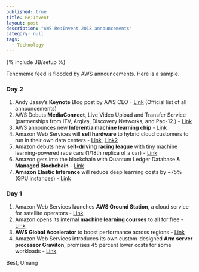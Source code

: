 ```yaml
---
published: true 
title: Re:Invent
layout: post
description: "AWS Re:Invent 2018 announcements"
category: null
tags: 
  - Technology
---
```

{% include JB/setup %}

Tehcmeme feed is flooded by AWS announcements. Here is a sample.

### Day 2 
1.	Andy Jassy’s **Keynote** Blog post by AWS CEO - [Link](https://aws.amazon.com/blogs/aws/aws-previews-and-pre-announcements-at-reinvent-2018-andy-jassy-keynote/) (Official list of all announcements)
2.	AWS Debuts **MediaConnect**, Live Video Upload and Transfer Service (partnerships from ITV, Arqiva, Discovery Networks, and Pac-12.) - [Link](http://www.streamingmedia.com/Articles/ReadArticle.aspx?ArticleID=128742)
3.	AWS announces new **Inferentia machine learning chip** - [Link](https://techcrunch.com/2018/11/28/aws-announces-new-inferentia-machine-learning-chip/)
4.	Amazon Web Services will **sell hardware** to hybrid cloud customers to run in their own data centers - [Link](https://www.geekwire.com/2018/amazon-web-services-will-sell-hardware-hybrid-cloud-customers-run-data-centers/), [Link2](https://www.bloomberg.com/news/articles/2018-11-28/amazon-announces-cheap-data-storage-windows-compatible-services)
5.	Amazon debuts new **self-driving racing league** with tiny machine learning-powered race cars (1/18th replica of a car) - [Link](https://www.geekwire.com/2018/amazon-debuts-new-autonomous-racing-league-tiny-machine-learning-powered-race-cars/)
6.	Amazon gets into the blockchain with Quantum Ledger Database & **Managed Blockchain** - [Link](https://techcrunch.com/2018/11/28/amazon-gets-into-the-blockchain-with-quantum-ledger-database-managed-blockchain/)
7.	**Amazon Elastic Inference** will reduce deep learning costs by ~75% (GPU instances) - [Link](https://techcrunch.com/2018/11/28/amazon-elastic-inference-will-reduce-deep-learning-costs-by-75/)

### Day 1

1.	Amazon Web Services launches **AWS Ground Station**, a cloud service for satellite operators - [Link](https://www.geekwire.com/2018/amazon-web-services-launches-aws-ground-station-cloud-service-designed-satellite-operators/)
2.	Amazon opens its internal **machine learning courses** to all for free - [Link](https://techcrunch.com/2018/11/26/amazon-says-its-making-freely-available-the-same-machine-learning-courses-that-it-uses-to-teach-its-own-engineers/)
3.	**AWS Global Accelerator** to boost performance across regions - [Link](https://www.zdnet.com/article/aws-global-accelerator-to-boost-performance-across-regions/)
4.	Amazon Web Services introduces its own custom-designed **Arm server processor Graviton**, promises 45 percent lower costs for some workloads - [Link](https://www.geekwire.com/2018/amazon-web-services-introduces-custom-designed-arm-server-processor-promises-45-percent-lower-costs-workloads/)

Best, Umang
